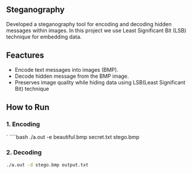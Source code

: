 ## Steganography

Developed a steganography tool for encoding and decoding hidden messages within images.
In this project we use Least Significant Bit (LSB) technique for embedding data.

## Feactures
- Encode text messages into images (BMP).
- Decode hidden message from the BMP image.
- Preserves image quality while hiding data using LSB(Least Significant Bit) technique

## How to Run
### 1. Encoding
` ````bash
./a.out -e beautiful.bmp secret.txt stego.bmp

### 2. Decoding
```bash
./a.out -d stego.bmp output.txt

